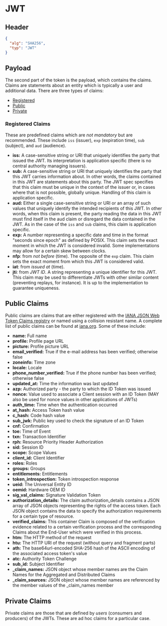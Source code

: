 # JWT

## Header

```json
{
  "alg": "SHA256",
  "typ": "JWT"
}
```

## Payload

The second part of the token is the payload, which contains the claims.
Claims are statements about an entity which is typically a user and additional data.
There are three types of claims:
 - [Registered](#registered-claims)
 - [Public](#public-claims)
 - [Private](#private-claims)

### Registered Claims

These are predefined claims which are *not mandatory* but are recommended.
These include `iss` (issuer), `exp` (expiration time), `sub` (subject), and `aud` (audience).
- **iss:** A case-sensitive string or URI that uniquely identifies the party that issued the JWT. 
Its interpretation is application specific (there is no central authority managing issuers).
- **sub:** A case-sensitive string or URI that uniquely identifies the party that this JWT carries information about. 
In other words, the claims contained in this JWT are statements about this party.
The JWT spec specifies that this claim must be unique in the context of the issuer or, in cases where that is not possible, globally unique.
Handling of this claim is application specific.
- **aud:** Either a single case-sensitive string or URI or an array of such values that uniquely identify the intended recipients of this JWT.
In other words, when this claim is present, the party reading the data in this JWT must find itself in the aud claim or disregard the data contained in the JWT.
As in the case of the `iss` and `sub` claims, this claim is application specific.
- **exp:** A number representing a specific date and time in the format "seconds since epoch" as defined by POSIX.
This claim sets the exact moment in which the JWT is considered invalid.
Some implementations may allow for a certain skew between clocks.
- **nfp**: from *not before* (time).
The opposite of the `exp` claim.
This claim sets the exact moment from which this JWT is considered valid.
- **iat**: from *issued at* (time).
- **jti**: from *JWT ID*.
A string representing a unique identifier for this JWT.
This claim may be used to differentiate JWTs with other similar content (preventing replays, for instance).
It is up to the implementation to guarantee uniqueness.

## Public Claims

Public claims are claims that are either registered with the 
[IANA JSON Web Token Claims registry](https://datatracker.ietf.org/doc/html/rfc7519#section-10.1) or named using a 
collision resistant name.
A complete list of public claims can be found at [iana.org](https://www.iana.org/assignments/jwt/jwt.xhtml).
Some of these include:
- **name:** Full name
- **profile:** Profile page URL
- **picture:** Profile picture URL
- **email_verified:** True if the e-mail address has been verified; otherwise false
- **zoneinfo:** Time zone
- **locale:** Locale
- **phone_number_verified:** True if the phone number has been verified; otherwise false
- **updated_at:** Time the information was last updated
- **azp:** Authorized party - the party to which the ID Token was issued
- **nonce:** Value used to associate a Client session with an ID Token (MAY also be used for nonce values in other applications of JWTs)
- **auth_time:** Time when the authentication occurred
- **at_hash:** Access Token hash value
- **c_hash:** Code hash value
- **sub_jwk:** Public key used to check the signature of an ID Token
- **cnf:** Confirmation
- **toe:** Time of Event
- **txn:** Transaction Identifier
- **rph:** Resource Priority Header Authorization
- **sid:** Session ID
- **scope:** Scope Values
- **client_id:** Client Identifier
- **roles:** Roles
- **groups:** Groups
- **entitlements:** Entitlements
- **token_introspection:** Token introspection response
- **ueid:** The Universal Entity ID
- **oemid:** Hardware OEM ID
- **sig_val_claims:** Signature Validation Token
- **authorization_details:** The claim authorization_details contains a JSON array of JSON objects representing the rights of the access token. Each JSON object contains the data to specify the authorization requirements for a certain type of resource.
- **verified_claims:** This container Claim is composed of the verification evidence related to a certain verification process and the corresponding Claims about the End-User which were verified in this process.
- **htm:** The HTTP method of the request
- **htu:** The HTTP URI of the request (without query and fragment parts)
- **ath:** The base64url-encoded SHA-256 hash of the ASCII encoding of the associated access token's value
- **atc:** Authority Token Challenge
- **sub_id:** Subject Identifier
- **_claim_names:** JSON object whose member names are the Claim Names for the Aggregated and Distributed Claims
- **_claim_sources:** JSON object whose member names are referenced by the member values of the _claim_names member

## Private Claims

Private claims are those that are defined by *users* (consumers and producers) of the JWTs.
These are ad hoc claims for a particular case.